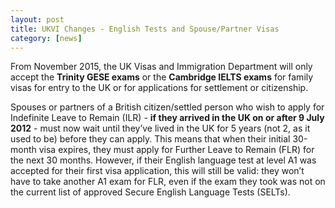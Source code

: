 ```yaml
---
layout: post
title: UKVI Changes - English Tests and Spouse/Partner Visas
category: [news]
---
```

 

From November 2015, the UK Visas and Immigration Department will only accept the **Trinity GESE exams** or the **Cambridge IELTS exams** for family visas for entry to the UK or for applications for settlement or citizenship.

Spouses or partners of a British citizen/settled person who wish to apply for Indefinite Leave to Remain (ILR) - **if they arrived in the UK on or after 9 July 2012** - must now wait until they’ve lived in the UK for 5 years (not 2, as it used to be) before they can apply.  This means that when their initial 30-month visa expires, they must apply for Further Leave to Remain (FLR) for the next 30 months.  However, if their English language test at level A1 was accepted for their first visa application, this will still be valid: they won’t have to take another A1 exam for FLR, even if the exam they took was not on the current list of approved Secure English Language Tests (SELTs).


